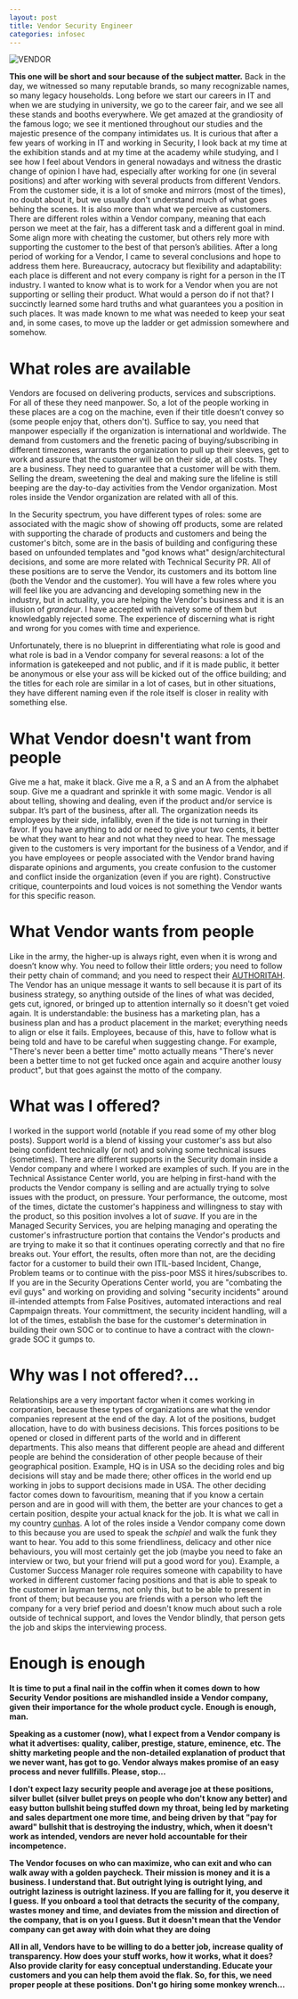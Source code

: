 ```yaml
---
layout: post
title: Vendor Security Engineer
categories: infosec
---
```


![VENDOR](https://dcgc.io/vendor.png)

**This one will be short and sour because of the subject matter.** Back in the day, we witnessed so many reputable brands, so many recognizable names, so many legacy households. Long before we start our careers in IT and when we are studying in university, we go to the career fair, and we see all these stands and booths everywhere. We get amazed at the grandiosity of the famous logo; we see it mentioned throughout our studies and the majestic presence of the company intimidates us. It is curious that after a few years of working in IT and working in Security, I look back at my time at the exhibition stands and at my time at the academy while studying, and I see how I feel about Vendors in general nowadays and witness the drastic change of opinion I have had, especially after working for one (in several positions) and after working with several products from different Vendors. From the customer side, it is a lot of smoke and mirrors (most of the times), no doubt about it, but we usually don't understand much of what goes behing the scenes. It is also more than what we perceive as customers. There are different roles within a Vendor company, meaning that each person we meet at the fair, has a different task and a different goal in mind. Some align more with cheating the customer, but others rely more with supporting the customer to the best of that person’s abilities. After a long period of working for a Vendor, I came to several conclusions and hope to address them here. Bureaucracy, autocracy but flexibility and adaptability: each place is different and not every company is right for a person in the IT industry. I wanted to know what is to work for a Vendor when you are not supporting or selling their product. What would a person do if not that? I succinctly learned some hard truths and what guarantees you a position in such places. It was made known to me what was needed to keep your seat and, in some cases, to move up the ladder or get admission somewhere and somehow. 

# What roles are available

Vendors are focused on delivering products, services and subscriptions. For all of these they need manpower. So, a lot of the people working in these places are a cog on the machine, even if their title doesn’t convey so (some people enjoy that, others don't). Suffice to say, you need that manpower especially if the organization is international and worldwide. The demand from customers and the frenetic pacing of buying/subscribing in different timezones, warrants the organization to pull up their sleeves, get to work and assure that the customer will be on their side, at all costs. They are a business. They need to guarantee that a customer will be with them. Selling the dream, sweetening the deal and making sure the lifeline is still beeping are the day-to-day activities from the Vendor organization. Most roles inside the Vendor organization are related with all of this. 

In the Security spectrum, you have different types of roles: some are associated with the magic show of showing off products, some are related with supporting the charade of products and customers and being the customer's bitch, some are in the basis of building and configuring these based on unfounded templates and "god knows what" design/architectural decisions, and some are more related with Technical Security PR. All of these positions are to serve the Vendor, its customers and its bottom line (both the Vendor and the customer). You will have a few roles where you will feel like you are advancing and developing something new in the industry, but in actuality, you are helping the Vendor's business and it is an illusion of _grandeur_. I have accepted with naivety some of them but knowledgably rejected some. The experience of discerning what is right and wrong for you comes with time and experience. 

Unfortunately, there is no blueprint in differentiating what role is good and what role is bad in a Vendor company for several reasons: a lot of the information is gatekeeped and not public, and if it is made public, it better be anonymous or else your ass will be kicked out of the office building; and the titles for each role are similar in a lot of cases, but in other situations, they have different naming even if the role itself is closer in reality with something else. 

# What Vendor doesn't want from people

Give me a hat, make it black. Give me a R, a S and an A from the alphabet soup. Give me a quadrant and sprinkle it with some magic. Vendor is all about telling, showing and dealing, even if the product and/or service is subpar. It’s part of the business, after all. The organization needs its employees by their side, infallibly, even if the tide is not turning in their favor. If you have anything to add or need to give your two cents, it better be what they want to hear and not what they need to hear. The message given to the customers is very important for the business of a Vendor, and if you have employees or people associated with the Vendor brand having disparate opinions and arguments, you create confusion to the customer and conflict inside the organization (even if you are right). Constructive critique, counterpoints and loud voices is not something the Vendor wants for this specific reason.
 
# What Vendor wants from people

Like in the army, the higher-up is always right, even when it is wrong and doesn’t know why. You need to follow their little orders; you need to follow their petty chain of command; and you need to respect their [AUTHORITAH](https://www.youtube.com/watch?v=WptlIruczS0). The Vendor has an unique message it wants to sell because it is part of its business strategy, so anything outside of the lines of what was decided, gets cut, ignored, or bringed up to attention internally so it doesn't get voied again. It is understandable: the business has a marketing plan, has a business plan and has a product placement in the market; everything needs to align or else it fails. Employees, because of this, have to follow what is being told and have to be careful when suggesting change. For example, "There's never been a better time" motto actually means "There's never been a better time to not get fucked once again and acquire another lousy product", but that goes against the motto of the company.

# What was I offered?

I worked in the support world (notable if you read some of my other blog posts). Support world is a blend of kissing your customer's ass but also being confident technically (or not) and solving some technical issues (sometimes). There are different supports in the Security domain inside a Vendor company and where I worked are examples of such. If you are in the Technical Assistance Center world, you are helping in first-hand with the products the Vendor company is selling and are actually trying to solve issues with the product, on pressure. Your performance, the outcome, most of the times, dictate the customer's happiness and willingness to stay with the product, so this position involves a lot of _suave_. If you are in the Managed Security Services, you are helping managing and operating the customer's infrastructure portion that contains the Vendor's products and are trying to make it so that it continues operating correctly and that no fire breaks out. Your effort, the results, often more than not, are the deciding factor for a customer to build their own ITIL-based Incident, Change, Problem teams or to continue with the piss-poor MSS it hires/subscribes to. If you are in the Security Operations Center world, you are "combating the evil guys" and working on providing and solving "security incidents" around ill-intended attempts from False Positives, automated interactions and real Capmpaign threats. Your committment, the security incident handling, will a lot of the times, establish the base for the customer's determination in building their own SOC or to continue to have a contract with the clown-grade SOC it gumps to.

# Why was I not offered?...

Relationships are a very important factor when it comes working in corporation, because these types of organizations are what the vendor companies represent at the end of the day. A lot of the positions, budget allocation, have to do with business decisions. This forces positions to be opened or closed in different parts of the world and in different departments. This also means that different people are ahead and different people are behind the consideration of other people because of their geographical position. Example, HQ is in USA so the deciding roles and big decisions will stay and be made there; other offices in the world end up working in jobs to support decisions made in USA. The other deciding factor comes down to favouritism, meaning that if you know a certain person and are in good will with them, the better are your chances to get a certain position, despite your actual knack for the job. It is what we call in my country [cunhas](https://pastebin.com/GwQQC16K). A lot of the roles inside a Vendor company come down to this because you are used to speak the _schpiel_ and walk the funk they want to hear. You add to this some friendliness, delicacy and other nice behaviours, you will most certainly get the job (maybe you need to fake an interview or two, but your friend will put a good word for you). Example, a Customer Success Manager role requires someone with capability to have worked in different customer facing positions and that is able to speak to the customer in layman terms, not only this, but to be able to present in front of them; but because you are friends with a person who left the company for a very brief period and doesn't know much about such a role outside of technical support, and loves the Vendor blindly, that person gets the job and skips the interviewing process.

# Enough is enough

**It is time to put a final nail in the coffin when it comes down to how Security Vendor positions are mishandled inside a Vendor company, given their importance for the whole product cycle.** **Enough is enough, man.**

**Speaking as a customer (now), what I expect from a Vendor company is what it advertises: quality, caliber, prestige, stature, eminence, etc. The shitty marketing people and the non-detailed explanation of product that we never want, has got to go. Vendor always makes promise of an easy process and never fullfills. Please, stop...**

**I don't expect lazy security people and average joe at these positions, silver bullet (silver bullet preys on people who don't know any better) and easy button bullshit being stuffed down my throat, being led by marketing and sales department one more time, and being driven by that "pay for award" bullshit that is destroying the industry, which, when it doesn't work as intended, vendors are never hold accountable for their incompetence.**

**The Vendor focuses on who can maximize, who can exit and who can walk away with a golden paycheck. Their mission is money and it is a business. I understand that. But outright lying is outright lying, and outright laziness is outright laziness. If you are falling for it, you deserve it I guess. If you onboard a tool that detracts the security of the company, wastes money and time, and deviates from the mission and direction of the company, that is on you I guess. But it doesn't mean that the Vendor company can get away with doin what they are doing**

**All in all, Vendors have to be willing to do a better job, increase quality of transparency. How does your stuff works, how it works, what it does? Also provide clarity for easy conceptual understanding. Educate your customers and you can help them avoid the flak. So, for this, we need proper people at these positions. Don't go hiring some monkey wrench...**
